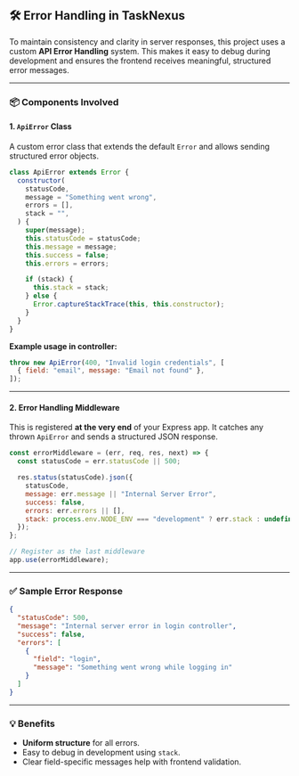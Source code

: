 ## 🛠️ Error Handling in TaskNexus

To maintain consistency and clarity in server responses, this project uses a custom **API Error Handling** system. This makes it easy to debug during development and ensures the frontend receives meaningful, structured error messages.

---

### 📦 Components Involved

#### 1. `ApiError` Class

A custom error class that extends the default `Error` and allows sending structured error objects.

```js
class ApiError extends Error {
  constructor(
    statusCode,
    message = "Something went wrong",
    errors = [],
    stack = "",
  ) {
    super(message);
    this.statusCode = statusCode;
    this.message = message;
    this.success = false;
    this.errors = errors;

    if (stack) {
      this.stack = stack;
    } else {
      Error.captureStackTrace(this, this.constructor);
    }
  }
}
```

**Example usage in controller:**

```js
throw new ApiError(400, "Invalid login credentials", [
  { field: "email", message: "Email not found" },
]);
```

---

#### 2. Error Handling Middleware

This is registered **at the very end** of your Express app. It catches any thrown `ApiError` and sends a structured JSON response.

```js
const errorMiddleware = (err, req, res, next) => {
  const statusCode = err.statusCode || 500;

  res.status(statusCode).json({
    statusCode,
    message: err.message || "Internal Server Error",
    success: false,
    errors: err.errors || [],
    stack: process.env.NODE_ENV === "development" ? err.stack : undefined,
  });
};

// Register as the last middleware
app.use(errorMiddleware);
```

---

### ✅ Sample Error Response

```json
{
  "statusCode": 500,
  "message": "Internal server error in login controller",
  "success": false,
  "errors": [
    {
      "field": "login",
      "message": "Something went wrong while logging in"
    }
  ]
}
```

---

### 💡 Benefits

- **Uniform structure** for all errors.
- Easy to debug in development using `stack`.
- Clear field-specific messages help with frontend validation.

